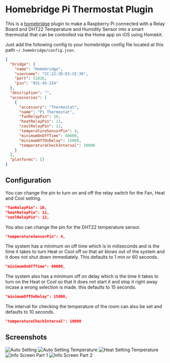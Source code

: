 # Homebridge Pi Thermostat Plugin

This is a [homebridge](https://github.com/nfarina/homebridge) plugin to make a Raspberry Pi connected with a Relay Board and DHT22 Temperature and Humidity Sensor into a smart thermostat that can be controlled via the Home app on iOS using Homekit.

Just add the following config to your homebridge config file located at this path `~/.homebridge/config.json`.

```json
{
  "bridge": {
    "name": "Homebridge",
    "username": "CC:22:3D:E3:CE:30",
    "port": 51826,
    "pin": "031-45-154"
  },
  "description": "",
  "accessories": [
    {
      "accessory": "Thermostat",
      "name": "Pi Thermostat",
      "fanRelayPin": 10,
      "heatRelayPin": 11,
      "coolRelayPin": 12,
      "temperatureSensorPin": 4,
      "minimumOnOffTime": 60000,
      "minimumOffOnDelay": 15000,
      "temperatureCheckInterval": 10000
    }
  ],
  "platforms": []
}
```

## Configuration

You can change the pin to turn on and off the relay switch for the Fan, Heat and Cool setting.

```json
"fanRelayPin": 10,
"heatRelayPin": 11,
"coolRelayPin": 12,
```

You also can change the pin for the DHT22 temperature sensor.

```json
"temperatureSensorPin": 4,
```

The system has a minimum on off time which is in miliseconds and is the time it takes to turn Heat or Cool off so that air blows out of the system and it does not shut down immediately. This defaults to 1 min or 60 seconds.

```json
"minimumOnOffTime": 60000,
```

The system also has a minimum off on delay which is the time it takes to turn on the Heat or Cool so that it does not start it and stop it right away incase a wrong selection is made. this defaults to 15 seconds.

```json
"minimumOffOnDelay": 15000,
```

The interval for checking the temperature of the room can also be set and defaults to 10 seconds.

```json
"temperatureCheckInterval": 10000
```

## Screenshots

![Auto Setting](https://user-images.githubusercontent.com/498669/34306432-116a3cfc-e711-11e7-9fae-6662bd781fde.PNG)
![Auto Setting Temperature](https://user-images.githubusercontent.com/498669/34306435-14f0e088-e711-11e7-88e5-6803eff486f4.PNG)
![Heat Setting Temperature](https://user-images.githubusercontent.com/498669/34306426-0ddd1636-e711-11e7-9f1d-2f39141eadf2.PNG)
![Info Screen Part 1](https://user-images.githubusercontent.com/498669/34306428-0f9f2f04-e711-11e7-87c9-6c3b9b7e88fe.PNG)
![Info Screen Part 2](https://user-images.githubusercontent.com/498669/34306425-0c499448-e711-11e7-957b-ce92402b4d49.PNG)
